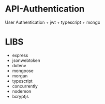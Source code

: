 # API-Authentication
User Authentication + jwt + typescript + mongo
# LIBS
* express
* jsonwebtoken
* dotenv
* mongoose
* morgan
* typescript
* concurrently
* nodemon
* bcryptjs

